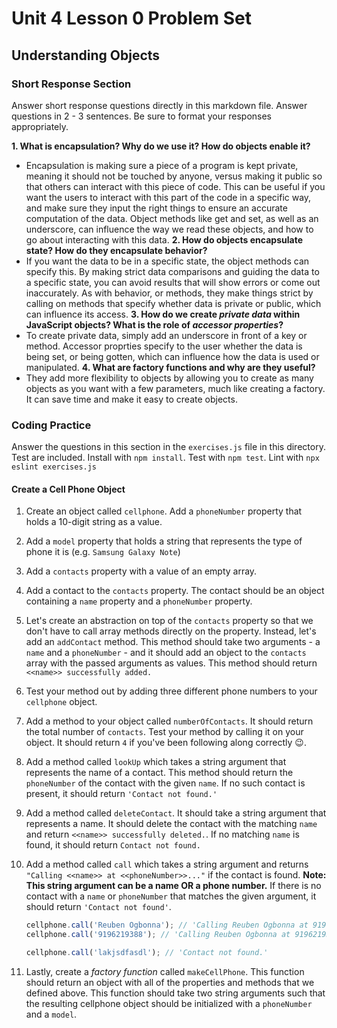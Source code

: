 # Unit 4 Lesson 0 Problem Set
## Understanding Objects

### Short Response Section
Answer short response questions directly in this markdown file. Answer questions in 2 - 3 sentences. Be sure to format your responses appropriately.

**1. What is encapsulation? Why do we use it? How do objects enable it?**
- Encapsulation is making sure a piece of a program is kept private, meaning it should not be touched by anyone, versus making it public so that others can interact with this piece of code. This can be useful if you want the users to interact with this part of the code in a specific way, and make sure they input the right things to ensure an accurate computation of the data. Object methods like get and set, as well as an underscore, can influence the way we read these objects, and how to go about interacting with this data.
**2. How do objects encapsulate state? How do they encapsulate behavior?**
- If you want the data to be in a specific state, the object methods can specify this. By making strict data comparisons and guiding the data to a specific state, you can avoid results that will show errors or come out inaccurately. As with behavior, or methods, they make things strict by calling on methods that specify whether data is private or public, which can influence its access.
**3. How do we create _private data_ within JavaScript objects? What is the role of _accessor properties_?**
- To create private data, simply add an underscore in front of a key or method. Accessor proprties specify to the user whether the data is being set, or being gotten, which can influence how the data is used or manipulated.
**4. What are factory functions and why are they useful?**
- They add more flexibility to objects by allowing you to create as many objects as you want with a few parameters, much like creating a factory. It can save time and make it easy to create objects.
### Coding Practice
Answer the questions in this section in the `exercises.js` file in this directory. Test are included. Install with `npm install`. Test with `npm test`. Lint with `npx eslint exercises.js`

#### Create a Cell Phone Object
1. Create an object called `cellphone`. Add a `phoneNumber` property that holds a 10-digit string as a value.

2. Add a `model` property that holds a string that represents the type of phone it is (e.g. `Samsung Galaxy Note`)

3. Add a `contacts` property with a value of an empty array. 

4. Add a contact to the `contacts` property. The contact should be an object containing a `name` property and a `phoneNumber` property.

5. Let's create an abstraction on top of the `contacts` property so that we don't have to call array methods directly on the property. Instead, let's add an `addContact` method. This method should take two arguments - a `name` and a `phoneNumber` - and it should add an object to the `contacts` array with the passed arguments as values. This method should return `<<name>> successfully added.`

6. Test your method out by adding three different phone numbers to your `cellphone` object.

7. Add a method to your object called `numberOfContacts`. It should return the total number of `contacts`. Test your method by calling it on your object. It should return `4` if you've been following along correctly 😉.

9. Add a method called `lookUp` which takes a string argument that represents the name of a contact. This method should return the `phoneNumber` of the contact with the given `name`. If no such contact is present, it should return `'Contact not found.'`

8. Add a method called `deleteContact`. It should take a string argument that represents a name. It should delete the contact with the matching `name` and return `<<name>> successfully deleted.`. If no matching `name` is found, it should return `Contact not found.`

9. Add a method called `call` which takes a string argument and returns `"Calling <<name>> at <<phoneNumber>>..."` if the contact is found. **Note: This string argument can be a name OR a phone number.** If there is no contact with a `name` or `phoneNumber` that matches the given argument, it should return `'Contact not found'`. 
      ```javascript
      cellphone.call('Reuben Ogbonna'); // 'Calling Reuben Ogbonna at 9196219388' (if contact is found)
      cellphone.call('9196219388'); // 'Calling Reuben Ogbonna at 9196219388' (if contact is found)

      cellphone.call('lakjsdfasdl'); // 'Contact not found.'
      ```

10. Lastly, create a _factory function_ called `makeCellPhone`. This function should return an object with all of the properties and methods that we defined above. This function should take two string arguments such that the resulting cellphone object should be initialized with a `phoneNumber` and a `model`. 

